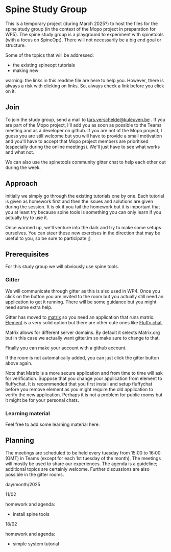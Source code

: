 # Spine Study Group

This is a temporary project (during March 2025?) to host the files for the spine study group (in the context of the Mopo project in preparation for WP5). The spine study group is a playground to experiment with spinetools (with a focus on SpineOpt). There will not necessarily be a big end goal or structure.

Some of the topics that will be addressed:
+ the existing spineopt tutorials
+ making new 

warning: the links in this readme file are here to help you. However, there is always a risk with clicking on links. So, always check a link before you click on it.

## Join
To join the study group, send a mail to tars.verschelde@kuleuven.be . If you are part of the Mopo project, I'll add you as soon as possible to the Teams meeting and as a developer on github. If you are not of the Mopo project, I guess you are still welcome but you will have to provide a small motivation and you'll have to accept that Mopo project members are prioritised (especially during the online meetings). We'll just have to see what works and what not.

We can also use the spinetools community gitter chat to help each other out during the week.

## Approach
Initially we simply go through the existing tutorials one by one. Each tutorial is given as homework first and then the issues and solutions are given during the session. It is ok if you fail the homework but it is important that you at least try because spine tools is something you can only learn if you actually try to use it.

Once warmed up, we'll venture into the dark and try to make some setups ourselves. You can steer these new exercises in the direction that may be useful to you, so be sure to participate ;)

## Prerequisites
For this study group we will obviously use spine tools.

### Gitter
We will communicate through gitter as this is also used in WP4. Once you click on the button you are invited to the room but you actually still need an application to get it running. There will be some guidance but you might need some extra help.

Gitter has moved to [matrix](https://matrix.org/) so you need an application that runs matrix. [Element](https://element.io/) is a very solid option but there are other cute ones like [Fluffy chat](https://fluffychat.im/).

Matrix allows for different server domains. By default it selects Matrix.org but in this case we actually want gitter.im so make sure to change to that.

Finally you can make your account with a github account.

If the room is not automatically added, you can just click the gitter button above again.

Note that Matrix is a more secure application and from time to time will ask for verification. Suppose that you change your application from element to fluffychat. It is recommended that you first install and setup fluffychat before you remove element as you might require the old application to verify the new application. Perhaps it is not a problem for public rooms but it might be for your personal chats.

### Learning material
Feel free to add some learning material here.

## Planning
The meetings are scheduled to be held every tuesday from 15:00 to 16:00 (GMT) in Teams (except for each 1st tuesday of the month). The meetings will mostly be used to share our experiences. The agenda is a guideline; additional topics are certainly welcome. Further discussions are also possible in the gitter rooms.

day/month/2025

11/02

homework and agenda:
+ install spine tools


18/02

homework and agenda:
+ simple system tutorial
